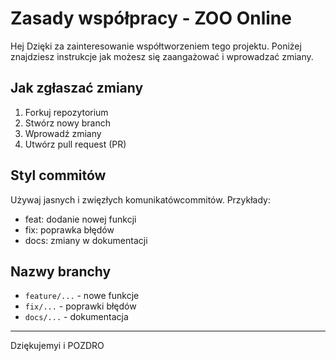 # Zasady współpracy - ZOO Online
Hej
Dzięki za zainteresowanie współtworzeniem tego projektu. Poniżej znajdziesz instrukcje jak możesz się zaangażować i wprowadzać zmiany.

## Jak zgłaszać zmiany
1. Forkuj repozytorium
2. Stwórz nowy branch
3. Wprowadź zmiany
4. Utwórz pull request (PR)

## Styl commitów 
Używaj jasnych i zwięzłych komunikatówcommitów. Przykłady:
- feat: dodanie nowej funkcji
- fix: poprawka błędów
- docs: zmiany w dokumentacji

## Nazwy branchy
- `feature/...` - nowe funkcje
- `fix/...` - poprawki błędów
- `docs/...` - dokumentacja

---
Dziękujemyi i POZDRO
